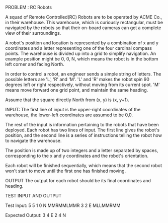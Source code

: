 PROBLEM : RC Robots

A squad of Remote Controlled(RC) Robots are to be operated by ACME Co., in their warehouse. This warehouse, which is curiously rectangular, must be navigated by the robots so that their on-board cameras can get a complete view of their surroundings.

A robot's position and location is represented by a combination of x and y coordinates and a letter representing one of the four cardinal compass points. The warehouse is divided up into a grid to simplify navigation. An example position might be 0, 0, N, which means the robot is in the bottom left corner and facing North.


In order to control a robot, an engineer sends a simple string of letters. The possible letters are 'L', 'R' and 'M'. 'L' and 'R' makes the robot spin 90 degrees left or right respectively, without moving from its current spot. 'M' means move forward one grid point, and maintain the same heading.

Assume that the square directly North from (x, y) is (x, y+1).

INPUT:
The first line of input is the upper-right coordinates of the warehouse, the lower-left coordinates are assumed to be 0,0.
    
The rest of the input is information pertaining to the robots that have been deployed. Each robot has two lines of input. The first line gives the robot's position, and the second line is a series of instructions telling the robot how to navigate the warehouse.

The position is made up of two integers and a letter separated by spaces, corresponding to the x and y coordinates and the robot's orientation.

Each robot will be finished sequentially, which means that the second robot won't start to move until the first one has finished moving.

OUTPUT
The output for each robot should be its final coordinates and heading.


TEST INPUT AND OUTPUT

Test Input:
5 5
1 0 N
MMRMMLMMR
3 2 E
MLLMMRMM

Expected Output:
3 4 E
2 4 N
